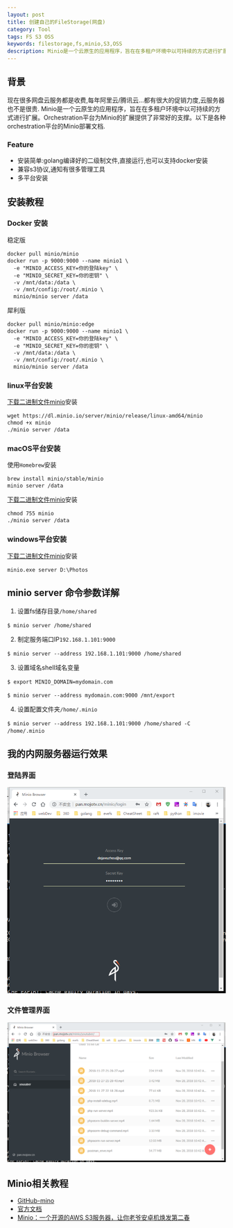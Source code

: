 ```yaml
---
layout: post
title: 创建自己的FileStorage(网盘)
category: Tool
tags: FS S3 OSS
keywords: filestorage,fs,minio,S3,OSS
description: Minio是一个云原生的应用程序，旨在在多租户环境中以可持续的方式进行扩展。Orchestration平台为Minio的扩展提供了非常好的支撑。以下是各种orchestration平台的Minio部署文档.
---
```


## 背景
现在很多网盘云服务都是收费,每年阿里云/腾讯云...都有很大的促销力度,云服务器也不是很贵.
Minio是一个云原生的应用程序，旨在在多租户环境中以可持续的方式进行扩展。Orchestration平台为Minio的扩展提供了非常好的支撑。以下是各种orchestration平台的Minio部署文档.
### Feature
- 安装简单:golang编译好的二级制文件,直接运行,也可以支持docker安装
- 兼容s3协议,通知有很多管理工具
- 多平台安装

## 安装教程
### Docker 安装
稳定版
```shell
docker pull minio/minio
docker run -p 9000:9000 --name minio1 \
  -e "MINIO_ACCESS_KEY=你的登陆key" \
  -e "MINIO_SECRET_KEY=你的密钥" \
  -v /mnt/data:/data \
  -v /mnt/config:/root/.minio \
  minio/minio server /data
```
犀利版
```shell
docker pull minio/minio:edge
docker run -p 9000:9000 --name minio1 \
  -e "MINIO_ACCESS_KEY=你的登陆key" \
  -e "MINIO_SECRET_KEY=你的密钥" \
  -v /mnt/data:/data \
  -v /mnt/config:/root/.minio \
  minio/minio server /data
```

### linux平台安装
[下载二进制文件minio](https://dl.minio.io/server/minio/release/linux-amd64/minio)安装
```shell
wget https://dl.minio.io/server/minio/release/linux-amd64/minio
chmod +x minio
./minio server /data
```
### macOS平台安装
使用`Homebrew`安装
```shell
brew install minio/stable/minio
minio server /data
```
[下载二进制文件minio](https://dl.minio.io/server/minio/release/darwin-amd64/minio)安装
```shell
chmod 755 minio
./minio server /data
```
### windows平台安装
[下载二进制文件minio](https://dl.minio.io/server/minio/release/windows-amd64/minio.exe)安装
```shell
minio.exe server D:\Photos
```
## minio server 命令参数详解
1. 设置fs储存目录`/home/shared`

 `$ minio server /home/shared`

2. 制定服务端口IP`192.168.1.101:9000`

 `$ minio server --address 192.168.1.101:9000 /home/shared`

3. 设置域名shell域名变量

 `$ export MINIO_DOMAIN=mydomain.com`
 
 `$ minio server --address mydomain.com:9000 /mnt/export`
 
4. 设置配置文件夹`/home/.minio`

 `$ minio server --address 192.168.1.101:9000 /home/shared -C /home/.minio`

## 我的内网服务器运行效果
### 登陆界面
![minio_login_page](/assets/image/minio_login.png)
### 文件管理界面
![minio_hoem](/assets/image/minio_home.png)

## Minio相关教程
- [GitHub-mino]()
- [官方文档](https://docs.minio.io/cn/)
- [Minio：一个开源的AWS S3服务器，让你老爷安卓机焕发第二春](https://studygolang.com/articles/10272)